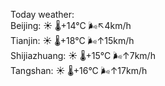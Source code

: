 Today weather:  
Beijing: ☀️   🌡️+14°C 🌬️↖4km/h  
Tianjin: ☀️   🌡️+18°C 🌬️↑15km/h  
Shijiazhuang: ☀️   🌡️+15°C 🌬️↑7km/h  
Tangshan: ☀️   🌡️+16°C 🌬️↑17km/h  
